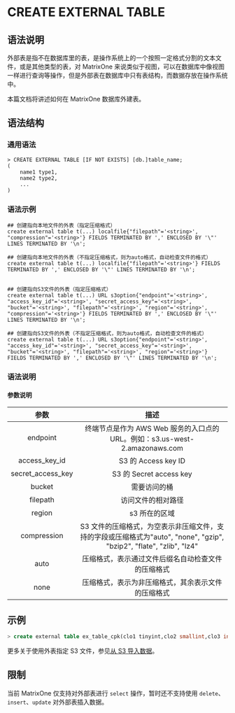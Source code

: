 # **CREATE EXTERNAL TABLE**

## **语法说明**

外部表是指不在数据库里的表，是操作系统上的一个按照一定格式分割的文本文件，或是其他类型的表，对 MatrixOne 来说类似于视图，可以在数据库中像视图一样进行查询等操作，但是外部表在数据库中只有表结构，而数据存放在操作系统中。

本篇文档将讲述如何在 MatrixOne 数据库外建表。

## **语法结构**

### 通用语法

```
> CREATE EXTERNAL TABLE [IF NOT EXISTS] [db.]table_name;
(
    name1 type1,
    name2 type2,
    ...
)
```

### 语法示例

```
## 创建指向本地文件的外表（指定压缩格式）
create external table t(...) localfile{"filepath"='<string>', "compression"='<string>'} FIELDS TERMINATED BY ',' ENCLOSED BY '\"' LINES TERMINATED BY '\n';

## 创建指向本地文件的外表（不指定压缩格式，则为auto格式，自动检查文件的格式）
create external table t(...) localfile{"filepath"='<string>'} FIELDS TERMINATED BY ',' ENCLOSED BY '\"' LINES TERMINATED BY '\n';


## 创建指向S3文件的外表（指定压缩格式）
create external table t(...) URL s3option{"endpoint"='<string>', "access_key_id"='<string>', "secret_access_key"='<string>', "bucket"='<string>', "filepath"='<string>', "region"='<string>', "compression"='<string>'} FIELDS TERMINATED BY ',' ENCLOSED BY '\"' LINES TERMINATED BY '\n';

## 创建指向S3文件的外表（不指定压缩格式，则为auto格式，自动检查文件的格式）
create external table t(...) URL s3option{"endpoint"='<string>', "access_key_id"='<string>', "secret_access_key"='<string>', "bucket"='<string>', "filepath"='<string>', "region"='<string>'} FIELDS TERMINATED BY ',' ENCLOSED BY '\"' LINES TERMINATED BY '\n';
```

### 语法说明

#### 参数说明

|参数|描述|
|:-:|:-:|
|endpoint|终端节点是作为 AWS Web 服务的入口点的 URL。例如：s3.us-west-2.amazonaws.com|
|access_key_id| S3 的 Access key ID|
|secret_access_key| S3 的 Secret access key|
|bucket| 需要访问的桶|
|filepath| 访问文件的相对路径 |
|region| s3 所在的区域|
|compression| S3 文件的压缩格式，为空表示非压缩文件，支持的字段或压缩格式为"auto", "none", "gzip", "bzip2", "flate", "zlib", "lz4"|
|auto|压缩格式，表示通过文件后缀名自动检查文件的压缩格式|
|none|压缩格式，表示为非压缩格式，其余表示文件的压缩格式|

## 示例

```sql
> create external table ex_table_cpk(clo1 tinyint,clo2 smallint,clo3 int,clo4 bigint,clo5 tinyint unsigned,clo6 smallint unsigned,clo7 int unsigned,clo8 bigint unsigned,col9 float,col10 double,col11 varchar(255),col12 Date,col13 DateTime,col14 timestamp,col15 bool,col16 decimal(5,2),col17 text,col18 varchar(255),col19 varchar(255),col20 varchar(255))infile{"filepath"='$resources/external_table_file/cpk_table_1.csv'} ;
```

更多关于使用外表指定 S3 文件，参见[从 S3 导入数据](../../../Develop/import-data/0.6-bulk-load/load-s3.md)。

## **限制**

当前 MatrixOne 仅支持对外部表进行 `select` 操作，暂时还不支持使用 `delete`、`insert`、`update` 对外部表插入数据。
